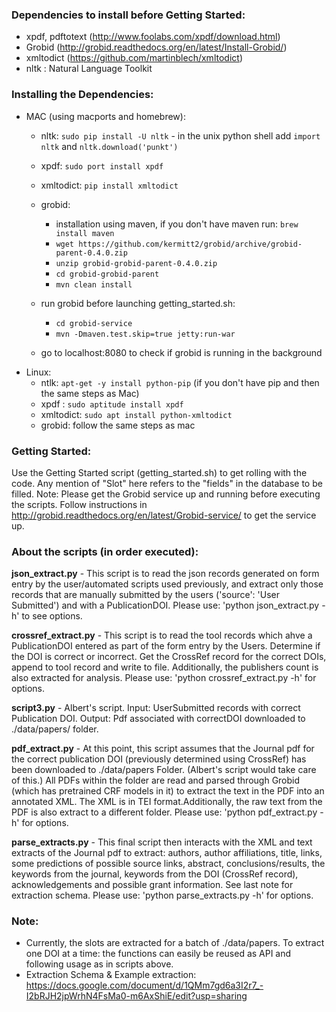 
### Dependencies to install before Getting Started: 
- xpdf, pdftotext (http://www.foolabs.com/xpdf/download.html)
- Grobid (http://grobid.readthedocs.org/en/latest/Install-Grobid/)
- xmltodict (https://github.com/martinblech/xmltodict)
- nltk : Natural Language Toolkit

###  Installing the Dependencies: 
- MAC (using macports and homebrew):
    - nltk: `sudo pip install -U nltk`
            - in the unix python shell add `import nltk` and `nltk.download('punkt')`
    - xpdf: `sudo port install xpdf` 
    - xmltodict: `pip install xmltodict`
    - grobid: 
      - installation using maven, if you don't have maven run: `brew install maven`
      -  `wget https://github.com/kermitt2/grobid/archive/grobid-parent-0.4.0.zip`
      - `unzip grobid-grobid-parent-0.4.0.zip`
      - `cd grobid-grobid-parent`
      - `mvn clean install`
    - run grobid before launching getting_started.sh:
      - `cd grobid-service`
      - `mvn -Dmaven.test.skip=true jetty:run-war`

    - go to localhost:8080 to check if grobid is running in the background
- Linux:
  - ntlk: `apt-get -y install python-pip` (if you don't have pip and then the same steps as Mac)
  - xpdf : `sudo aptitude install xpdf`
  - xmltodict: `sudo apt install python-xmltodict`
  - grobid: follow the same steps as mac

### Getting Started: 
Use the Getting Started script (getting_started.sh) to get rolling with the code. 
Any mention of "Slot" here refers to the "fields" in the database to be filled.
Note: Please get the Grobid service up and running before executing the scripts. 
Follow instructions in http://grobid.readthedocs.org/en/latest/Grobid-service/ to get the service up. 

### About the scripts (in order executed): 
**json_extract.py** - This script is to read the json records generated on form entry by the user/automated scripts used previously, and extract only those records that are manually submitted by the users ('source': 'User Submitted') and with a PublicationDOI. Please use: 'python json_extract.py -h' to see options.

**crossref_extract.py** - This script is to read the tool records which ahve a PublicationDOI entered as part of the form entry by the Users. Determine if the DOI is correct or incorrect. Get the CrossRef record for the correct DOIs, append to tool record and write to file. Additionally, the publishers count is also extracted for analysis. Please use: 'python crossref_extract.py -h' for options.

**script3.py** - Albert's script. Input: UserSubmitted records with correct Publication DOI. Output: Pdf associated with correctDOI downloaded to ./data/papers/ folder.

**pdf_extract.py** - At this point, this script assumes that the Journal pdf for the correct publication DOI (previously determined using CrossRef) has been downloaded to ./data/papers Folder. (Albert's script would take care of this.) All PDFs within the folder are read and parsed through Grobid (which has pretrained CRF models in it) to extract the text in the PDF into an annotated XML. The XML is in TEI format.Additionally, the raw text from the PDF is also extract to a different folder. Please use: 'python pdf_extract.py -h' for options.

**parse_extracts.py** - This final script then interacts with the XML and text extracts of the Journal pdf to extract: authors, author affiliations, title, links, some predictions of possible source links, abstract, conclusions/results, the keywords from the journal, keywords from the DOI (CrossRef record), acknowledgements and possible grant information. See last note for extraction schema. Please use: 'python parse_extracts.py -h' for options.

### Note: 
- Currently, the slots are extracted for a batch of ./data/papers. 
  To extract one DOI at a time: the functions can easily be reused as API and following usage as in scripts above. 
- Extraction Schema & Example extraction:
  https://docs.google.com/document/d/1QMm7gd6a3I2r7_-I2bRJH2jpWrhN4FsMa0-m6AxShiE/edit?usp=sharing
